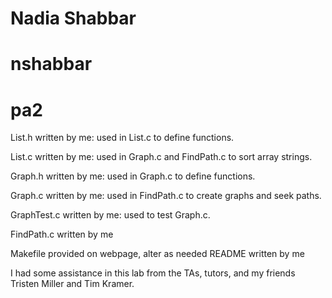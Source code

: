 # Nadia Shabbar #
# nshabbar #
# pa2 #

List.h written by me:
used in List.c to define functions.

List.c written by me:
used in Graph.c and FindPath.c to sort array strings.

Graph.h written by me:
used in Graph.c to define functions.

Graph.c written by me:
used in FindPath.c to create graphs and seek paths.

GraphTest.c written by me:
used to test Graph.c.

FindPath.c written by me

Makefile provided on webpage, alter as needed
README written by me

I had some assistance in this lab from the TAs, tutors, and my friends Tristen Miller and Tim Kramer.